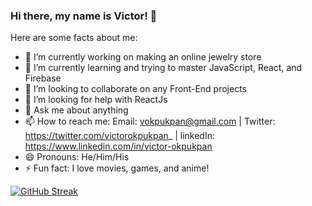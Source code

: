 ### Hi there, my name is Victor! 👋



Here are some facts about me:

- 🔭 I’m currently working on making an online jewelry store
- 🌱 I’m currently learning and trying to master JavaScript, React, and Firebase
- 👯 I’m looking to collaborate on any Front-End projects
- 🤔 I’m looking for help with ReactJs
- 💬 Ask me about anything
- 📫 How to reach me: Email: vokpukpan@gmail.com | Twitter: https://twitter.com/victorokpukpan_ | linkedIn: https://www.linkedin.com/in/victor-okpukpan
- 😄 Pronouns: He/Him/His
- ⚡ Fun fact: I love movies, games, and anime!

[![GitHub Streak](https://github-readme-streak-stats.herokuapp.com?user=Victor-Okpukpan&theme=nightowl&hide_border=true&border_radius=4.1)](https://git.io/streak-stats)
